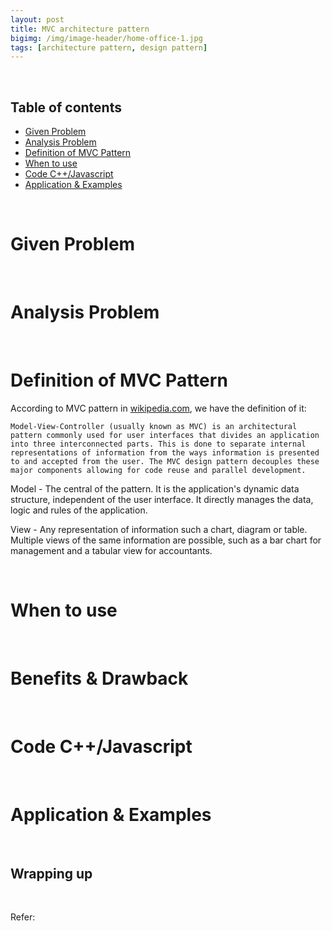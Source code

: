 ```yaml
---
layout: post
title: MVC architecture pattern
bigimg: /img/image-header/home-office-1.jpg
tags: [architecture pattern, design pattern]
---
```





<br>

## Table of contents
- [Given Problem](#given-problem)
- [Analysis Problem](#analysis-problem)
- [Definition of MVC Pattern](#definition-of-mvc-pattern)
- [When to use](#when-to-use)
- [Code C++/Javascript](#code-C++/Javascript)
- [Application & Examples](#application-&-examples)


<br>

# Given Problem 




<br>

# Analysis Problem



<br>

# Definition of MVC Pattern
According to MVC pattern in [wikipedia.com](https://en.wikipedia.org/wiki/Model%E2%80%93view%E2%80%93controller), we have the definition of it:

```
Model-View-Controller (usually known as MVC) is an architectural pattern commonly used for user interfaces that divides an application into three interconnected parts. This is done to separate internal representations of information from the ways information is presented to and accepted from the user. The MVC design pattern decouples these major components allowing for code reuse and parallel development.
```

Model - The central of the pattern. It is the application's dynamic data structure, independent of the user interface. It directly manages the data, logic and rules of the application.

View - Any representation of information such a chart, diagram or table. Multiple views of the same information are possible, such as a bar chart for management and a tabular view for accountants.



<br>

# When to use



<br>

# Benefits & Drawback



<br>

# Code C++/Javascript




<br>

# Application & Examples





<br>

## Wrapping up



<br>

Refer:

